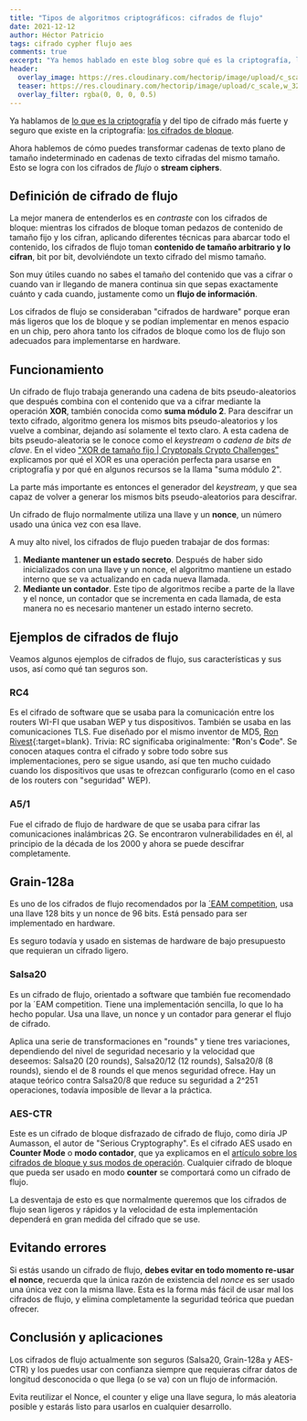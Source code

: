 ```yaml
---
title: "Tipos de algoritmos criptográficos: cifrados de flujo"
date: 2021-12-12
author: Héctor Patricio
tags: cifrado cypher flujo aes
comments: true
excerpt: "Ya hemos hablado en este blog sobre qué es la criptografía, los cifrados de bloque y ahora ha llegado la hora de hablar de cifrados de flujo. Veamos qué son y para qué sirven."
header:
  overlay_image: https://res.cloudinary.com/hectorip/image/upload/c_scale,w_1120/v1639633812/solen-feyissa-IfWFKG3FXE4-unsplash_dvnbjc.jpg
  teaser: https://res.cloudinary.com/hectorip/image/upload/c_scale,w_320/v1639633812/solen-feyissa-IfWFKG3FXE4-unsplash_dvnbjc.jpg
  overlay_filter: rgba(0, 0, 0, 0.5)
---
```


Ya hablamos de [lo que es la criptografía](/2019/11/12/criptografia-basica-para-programadores-que-es-la-criptografia.html) y del tipo de cifrado más fuerte y seguro que existe en la criptografía: [los cifrados de bloque](/2020/12/03/tipos-de-algoritmos-criptograficos.html).

Ahora hablemos de cómo puedes transformar cadenas de texto plano de tamaño indeterminado en cadenas de texto cifradas del mismo tamaño. Esto se logra con los cifrados de _flujo_ o **stream ciphers**.

## Definición de cifrado de flujo

La mejor manera de entenderlos es en _contraste_ con los cifrados de bloque: mientras los cifrados de bloque toman pedazos de contenido de tamaño fijo y los cifran, aplicando diferentes técnicas para abarcar todo el contenido, los cifrados de flujo toman **contenido de tamaño arbitrario y lo cifran**, bit por bit, devolviéndote un texto cifrado del mismo tamaño.

Son muy útiles cuando no sabes el tamaño del contenido que vas a cifrar o cuando van ir llegando de manera continua sin que sepas exactamente cuánto y cada cuando, justamente como un **flujo de información**.

Los cifrados de flujo se consideraban "cifrados de hardware" porque eran más ligeros que los de bloque y se podían implementar en menos espacio en un chip, pero ahora tanto los cifrados de bloque como los de flujo son adecuados para implementarse en hardware.

## Funcionamiento

Un cifrado de flujo trabaja generando una cadena de bits pseudo-aleatorios que después combina con el contenido que va a cifrar mediante la operación **XOR**, también conocida como **suma módulo 2**. Para descifrar un texto cifrado, algoritmo genera los mismos bits pseudo-aleatorios y los vuelve a combinar, dejando así solamente el texto claro. A esta cadena de bits pseudo-aleatoria se le conoce como el _keystream_ o _cadena de bits de clave_. En el video ["XOR de tamaño fijo \| Cryptopals Crypto Challenges"](https://youtu.be/74MYHpGzRR8) explicamos por qué el XOR es una operación perfecta para usarse en criptografía y por qué en algunos recursos se la llama "suma módulo 2".


La parte más importante es entonces el generador del _keystream_, y que sea capaz de volver a generar los mismos bits pseudo-aleatorios para descifrar.

Un cifrado de flujo normalmente utiliza una llave y un **nonce**, un número usado una única vez con esa llave.

A muy alto nivel, los cifrados de flujo pueden trabajar de dos formas:

1. **Mediante mantener un estado secreto**. Después de haber sido inicializados con una llave y un nonce, el algoritmo mantiene un estado interno que se va actualizando en cada nueva llamada.
2. **Mediante un contador**. Este tipo de algoritmos recibe a parte de la llave y el nonce, un contador que se incrementa en cada llamada, de esta manera no es necesario mantener un estado interno secreto.

## Ejemplos de cifrados de flujo

Veamos algunos ejemplos de cifrados de flujo, sus características y sus usos, así como qué tan seguros son.

### RC4

Es el cifrado de software que se usaba para la comunicación entre los routers WI-FI que usaban WEP y tus dispositivos. También se usaba en las comunicaciones TLS. Fue diseñado por el mismo inventor de MD5, [Ron Rivest](https://people.csail.mit.edu/rivest/){:target=blank}. Trivia: RC significaba originalmente: "**R**on's **C**ode". Se conocen ataques contra el cifrado y sobre todo sobre sus implementaciones, pero se sigue usando, así que ten mucho cuidado cuando los dispositivos que usas te ofrezcan configurarlo (como en el caso de los routers con "seguridad" WEP).

### A5/1

Fue el cifrado de flujo de hardware de que se usaba para cifrar las comunicaciones inalámbricas 2G. Se encontraron vulnerabilidades en él, al principio de la década de los 2000 y ahora se puede descifrar completamente.

## Grain-128a

Es uno de los cifrados de flujo recomendados por la [´EAM competition](http://www.ecrypt.eu.org/stream/project.html),
usa una llave 128 bits y un nonce de 96 bits. Está pensado para ser implementado en hardware.

Es seguro todavía y usado en sistemas de hardware de bajo presupuesto que requieran un cifrado ligero.
### Salsa20

Es un cifrado de flujo, orientado a software que también fue recomendado por la ´EAM competition. Tiene una implementación sencilla, lo que lo ha hecho popular. Usa una llave, un nonce y un contador para generar el flujo de cifrado.

Aplica una serie de transformaciones en "rounds" y tiene tres variaciones, dependiendo del nivel de seguridad necesario y la velocidad que deseemos: Salsa20 (20 rounds), Salsa20/12 (12 rounds), Salsa20/8 (8 rounds), siendo el de 8 rounds el que menos seguridad  ofrece. Hay un ataque teórico contra Salsa20/8 que reduce su seguridad a 2^251 operaciones, todavía imposible de llevar a la práctica.

### AES-CTR

Este es un cifrado de bloque disfrazado de cifrado de flujo, como diría JP Aumasson, el autor de "Serious Cryptography". Es el cifrado AES usado en **Counter Mode** o **modo contador**, que ya explicamos en el [artículo sobre los cifrados de bloque y sus modos de operación](/2020/12/03/tipos-de-algoritmos-criptograficos.html). Cualquier cifrado de bloque que pueda ser usado en modo **counter** se comportará como un cifrado de flujo.

La desventaja de esto es que normalmente queremos que los cifrados de flujo sean ligeros y rápidos y la velocidad de esta implementación dependerá en gran medida del cifrado que se use.

## Evitando errores

Si estás usando un cifrado de flujo, **debes evitar en todo momento re-usar el nonce**, recuerda que la única razón de existencia del _nonce_ es ser usado una única vez con la misma llave. Esta es la forma más fácil de usar mal los cifrados de flujo, y elimina completamente la seguridad teórica que puedan ofrecer.

## Conclusión y aplicaciones

Los cifrados de flujo actualmente son seguros (Salsa20, Grain-128a y  AES-CTR) y los puedes usar con confianza siempre que requieras cifrar datos de longitud desconocida o que llega (o se va) con un flujo de información.

Evita reutilizar el Nonce, el counter y elige una llave segura, lo más aleatoria posible y estarás listo para usarlos en cualquier desarrollo.